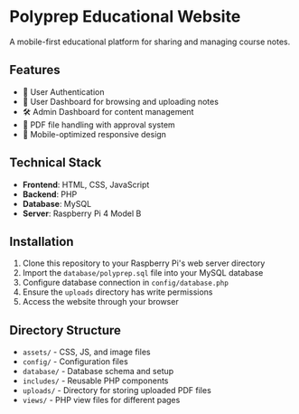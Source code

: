 # Polyprep Educational Website

A mobile-first educational platform for sharing and managing course notes.

## Features

- 🔐 User Authentication
- 👤 User Dashboard for browsing and uploading notes
- 🛠️ Admin Dashboard for content management
- 📁 PDF file handling with approval system
- 📱 Mobile-optimized responsive design

## Technical Stack

- **Frontend**: HTML, CSS, JavaScript
- **Backend**: PHP
- **Database**: MySQL
- **Server**: Raspberry Pi 4 Model B

## Installation

1. Clone this repository to your Raspberry Pi's web server directory
2. Import the `database/polyprep.sql` file into your MySQL database
3. Configure database connection in `config/database.php`
4. Ensure the `uploads` directory has write permissions
5. Access the website through your browser

## Directory Structure

- `assets/` - CSS, JS, and image files
- `config/` - Configuration files
- `database/` - Database schema and setup
- `includes/` - Reusable PHP components
- `uploads/` - Directory for storing uploaded PDF files
- `views/` - PHP view files for different pages
